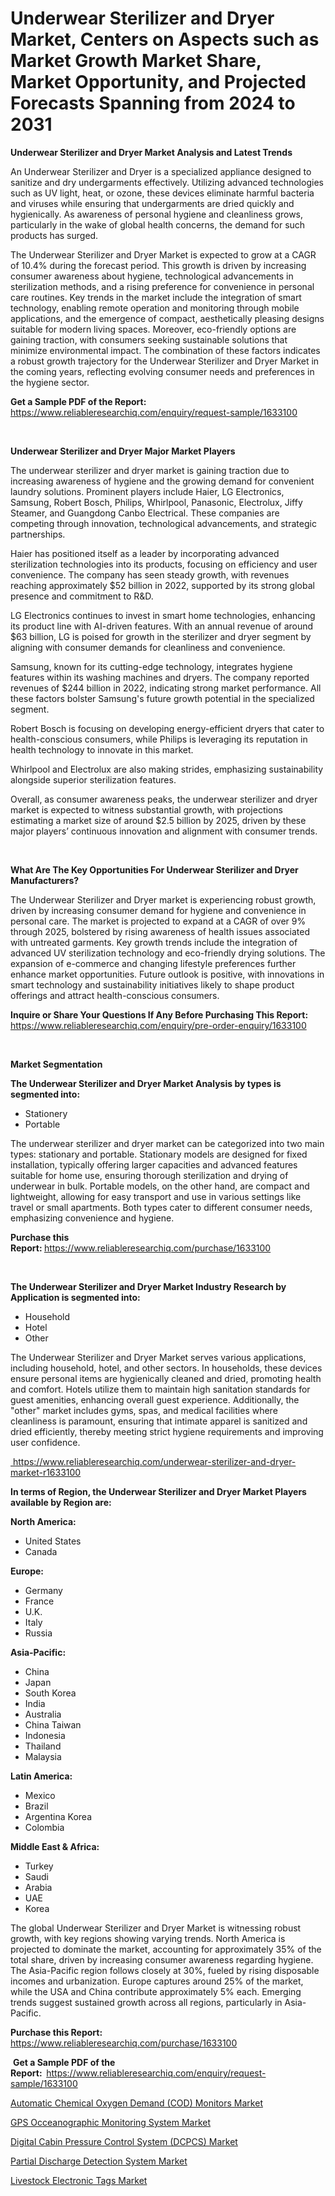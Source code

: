 <p><h1>Underwear Sterilizer and Dryer Market, Centers on Aspects such as Market Growth Market Share, Market Opportunity, and Projected Forecasts Spanning from 2024 to 2031</h1></p><p><strong>Underwear Sterilizer and Dryer Market Analysis and Latest Trends</strong></p>
<p><p>An Underwear Sterilizer and Dryer is a specialized appliance designed to sanitize and dry undergarments effectively. Utilizing advanced technologies such as UV light, heat, or ozone, these devices eliminate harmful bacteria and viruses while ensuring that undergarments are dried quickly and hygienically. As awareness of personal hygiene and cleanliness grows, particularly in the wake of global health concerns, the demand for such products has surged.</p><p>The Underwear Sterilizer and Dryer Market is expected to grow at a CAGR of 10.4% during the forecast period. This growth is driven by increasing consumer awareness about hygiene, technological advancements in sterilization methods, and a rising preference for convenience in personal care routines. Key trends in the market include the integration of smart technology, enabling remote operation and monitoring through mobile applications, and the emergence of compact, aesthetically pleasing designs suitable for modern living spaces. Moreover, eco-friendly options are gaining traction, with consumers seeking sustainable solutions that minimize environmental impact. The combination of these factors indicates a robust growth trajectory for the Underwear Sterilizer and Dryer Market in the coming years, reflecting evolving consumer needs and preferences in the hygiene sector.</p></p>
<p><strong>Get a Sample PDF of the Report:&nbsp;</strong> <a href="https://www.reliableresearchiq.com/enquiry/request-sample/1633100?utm_campaign=1123&utm_medium=2&utm_source=Github&utm_content=ia&utm_term=27102024&utm_id=underwear-sterilizer-and-dryer">https://www.reliableresearchiq.com/enquiry/request-sample/1633100</a></p>
<p>&nbsp;</p>
<p><strong>Underwear Sterilizer and Dryer Major Market Players</strong></p>
<p><p>The underwear sterilizer and dryer market is gaining traction due to increasing awareness of hygiene and the growing demand for convenient laundry solutions. Prominent players include Haier, LG Electronics, Samsung, Robert Bosch, Philips, Whirlpool, Panasonic, Electrolux, Jiffy Steamer, and Guangdong Canbo Electrical. These companies are competing through innovation, technological advancements, and strategic partnerships.</p><p>Haier has positioned itself as a leader by incorporating advanced sterilization technologies into its products, focusing on efficiency and user convenience. The company has seen steady growth, with revenues reaching approximately $52 billion in 2022, supported by its strong global presence and commitment to R&D.</p><p>LG Electronics continues to invest in smart home technologies, enhancing its product line with AI-driven features. With an annual revenue of around $63 billion, LG is poised for growth in the sterilizer and dryer segment by aligning with consumer demands for cleanliness and convenience.</p><p>Samsung, known for its cutting-edge technology, integrates hygiene features within its washing machines and dryers. The company reported revenues of $244 billion in 2022, indicating strong market performance. All these factors bolster Samsung's future growth potential in the specialized segment.</p><p>Robert Bosch is focusing on developing energy-efficient dryers that cater to health-conscious consumers, while Philips is leveraging its reputation in health technology to innovate in this market.</p><p>Whirlpool and Electrolux are also making strides, emphasizing sustainability alongside superior sterilization features.</p><p>Overall, as consumer awareness peaks, the underwear sterilizer and dryer market is expected to witness substantial growth, with projections estimating a market size of around $2.5 billion by 2025, driven by these major players’ continuous innovation and alignment with consumer trends.</p></p>
<p>&nbsp;</p>
<p><strong>What Are The Key Opportunities For Underwear Sterilizer and Dryer Manufacturers?</strong></p>
<p><p>The Underwear Sterilizer and Dryer market is experiencing robust growth, driven by increasing consumer demand for hygiene and convenience in personal care. The market is projected to expand at a CAGR of over 9% through 2025, bolstered by rising awareness of health issues associated with untreated garments. Key growth trends include the integration of advanced UV sterilization technology and eco-friendly drying solutions. The expansion of e-commerce and changing lifestyle preferences further enhance market opportunities. Future outlook is positive, with innovations in smart technology and sustainability initiatives likely to shape product offerings and attract health-conscious consumers.</p></p>
<p><strong>Inquire or Share Your Questions If Any Before Purchasing This Report:</strong> <a href="https://www.reliableresearchiq.com/enquiry/pre-order-enquiry/1633100?utm_campaign=1123&utm_medium=2&utm_source=Github&utm_content=ia&utm_term=27102024&utm_id=underwear-sterilizer-and-dryer">https://www.reliableresearchiq.com/enquiry/pre-order-enquiry/1633100</a></p>
<p>&nbsp;</p>
<p><strong>Market Segmentation</strong></p>
<p><strong>The Underwear Sterilizer and Dryer Market Analysis by types is segmented into:</strong></p>
<p><ul><li>Stationery</li><li>Portable</li></ul></p>
<p><p>The underwear sterilizer and dryer market can be categorized into two main types: stationary and portable. Stationary models are designed for fixed installation, typically offering larger capacities and advanced features suitable for home use, ensuring thorough sterilization and drying of underwear in bulk. Portable models, on the other hand, are compact and lightweight, allowing for easy transport and use in various settings like travel or small apartments. Both types cater to different consumer needs, emphasizing convenience and hygiene.</p></p>
<p><strong>Purchase this Report:&nbsp;</strong><a href="https://www.reliableresearchiq.com/purchase/1633100?utm_campaign=1123&utm_medium=2&utm_source=Github&utm_content=ia&utm_term=27102024&utm_id=underwear-sterilizer-and-dryer">https://www.reliableresearchiq.com/purchase/1633100</a></p>
<p>&nbsp;</p>
<p><strong>The Underwear Sterilizer and Dryer Market Industry Research by Application is segmented into:</strong></p>
<p><ul><li>Household</li><li>Hotel</li><li>Other</li></ul></p>
<p><p>The Underwear Sterilizer and Dryer Market serves various applications, including household, hotel, and other sectors. In households, these devices ensure personal items are hygienically cleaned and dried, promoting health and comfort. Hotels utilize them to maintain high sanitation standards for guest amenities, enhancing overall guest experience. Additionally, the "other" market includes gyms, spas, and medical facilities where cleanliness is paramount, ensuring that intimate apparel is sanitized and dried efficiently, thereby meeting strict hygiene requirements and improving user confidence.</p></p>
<p><a href="https://www.reliableresearchiq.com/underwear-sterilizer-and-dryer-market-r1633100?utm_campaign=1123&utm_medium=2&utm_source=Github&utm_content=ia&utm_term=27102024&utm_id=underwear-sterilizer-and-dryer">&nbsp;https://www.reliableresearchiq.com/underwear-sterilizer-and-dryer-market-r1633100</a></p>
<p><strong>In terms of Region, the Underwear Sterilizer and Dryer Market Players available by Region are:</strong></p>
<p>
    <p> <strong> North America: </strong>
        <ul>
            <li>United States</li>
            <li>Canada</li>
        </ul>
        </p> 
    <p> <strong> Europe: </strong>
        <ul>
            <li>Germany</li>
            <li>France</li>
            <li>U.K.</li>
            <li>Italy</li>
            <li>Russia</li>
        </ul>
        </p> 
    <p> <strong> Asia-Pacific: </strong>
        <ul>
            <li>China</li>
            <li>Japan</li>
            <li>South Korea</li>
            <li>India</li>
            <li>Australia</li>
            <li>China Taiwan</li>
            <li>Indonesia</li>
            <li>Thailand</li>
            <li>Malaysia</li>
        </ul>
        </p> 
    <p> <strong> Latin America: </strong>
        <ul>
            <li>Mexico</li>
            <li>Brazil</li>
            <li>Argentina Korea</li>
            <li>Colombia</li>
        </ul>
        </p> 
    <p> <strong> Middle East & Africa: </strong>
        <ul>
            <li>Turkey</li>
            <li>Saudi</li>
            <li>Arabia</li>
            <li>UAE</li>
            <li>Korea</li>
        </ul>
    </p>
    </p>
<p><p>The global Underwear Sterilizer and Dryer Market is witnessing robust growth, with key regions showing varying trends. North America is projected to dominate the market, accounting for approximately 35% of the total share, driven by increasing consumer awareness regarding hygiene. The Asia-Pacific region follows closely at 30%, fueled by rising disposable incomes and urbanization. Europe captures around 25% of the market, while the USA and China contribute approximately 5% each. Emerging trends suggest sustained growth across all regions, particularly in Asia-Pacific.</p></p>
<p><strong>Purchase this Report: </strong><a href="https://www.reliableresearchiq.com/purchase/1633100?utm_campaign=1123&utm_medium=2&utm_source=Github&utm_content=ia&utm_term=27102024&utm_id=underwear-sterilizer-and-dryer">https://www.reliableresearchiq.com/purchase/1633100</a></p>
<p>&nbsp;<strong>Get a Sample PDF of the Report:&nbsp;&nbsp;</strong><a href="https://www.reliableresearchiq.com/enquiry/request-sample/1633100?utm_campaign=1123&utm_medium=2&utm_source=Github&utm_content=ia&utm_term=27102024&utm_id=underwear-sterilizer-and-dryer">https://www.reliableresearchiq.com/enquiry/request-sample/1633100</a></p>
<p><strong></strong></p>
<p><p><a href="https://issuu.com/reportprime-2/docs/automatic-chemical-oxygen-demand-co_14f55b1a00408d?utm_campaign=1123&utm_medium=2&utm_source=Github&utm_content=ia&utm_term=27102024&utm_id=underwear-sterilizer-and-dryer">Automatic Chemical Oxygen Demand (COD) Monitors Market</a></p><p><a href="https://github.com/eleanore16mal/Market-Research-Report-List-1/blob/main/gps-occeanographic-monitoring-system-market.md?utm_campaign=1123&utm_medium=2&utm_source=Github&utm_content=ia&utm_term=27102024&utm_id=underwear-sterilizer-and-dryer">GPS Occeanographic Monitoring System Market</a></p><p><a href="https://issuu.com/reportprime-2/docs/digital-cabin-pressure-control-syst_196b538b41a624?utm_campaign=1123&utm_medium=2&utm_source=Github&utm_content=ia&utm_term=27102024&utm_id=underwear-sterilizer-and-dryer">Digital Cabin Pressure Control System (DCPCS) Market</a></p><p><a href="https://www.linkedin.com/pulse/surfing-partial-discharge-detection-system-wave-riding-market-mckje?utm_campaign=1123&utm_medium=2&utm_source=Github&utm_content=ia&utm_term=27102024&utm_id=underwear-sterilizer-and-dryer">Partial Discharge Detection System Market</a></p><p><a href="https://www.linkedin.com/pulse/livestock-electronic-tags-market-growth-outlook-from-2024-irmle?trk=public_post_embed_feed-article-content&utm_campaign=1123&utm_medium=2&utm_source=Github&utm_content=ia&utm_term=27102024&utm_id=underwear-sterilizer-and-dryer">Livestock Electronic Tags Market</a></p></p>